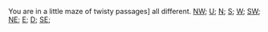 You are in a little maze of twisty passages] all different.
[NW](./diff0);
[U](./diff1);
[N](./diff3);
[S](./diff4);
[W](./diff5);
[SW](./diff6);
[NE](./diff7);
[E](./diff8);
[D](./diff9);
[SE](./diff10);
